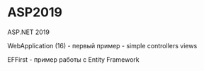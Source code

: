 # ASP2019
ASP.NET 2019

WebApplication (16) - первый пример - simple controllers views


EFFirst  - пример работы с Entity Framework
